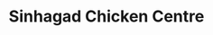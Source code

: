 ---
title: "Sinhagad Chicken Centre"
url: /pune/sinhagad-chicken-centre-kolhewadi-road/
shop: Metzgerei
---